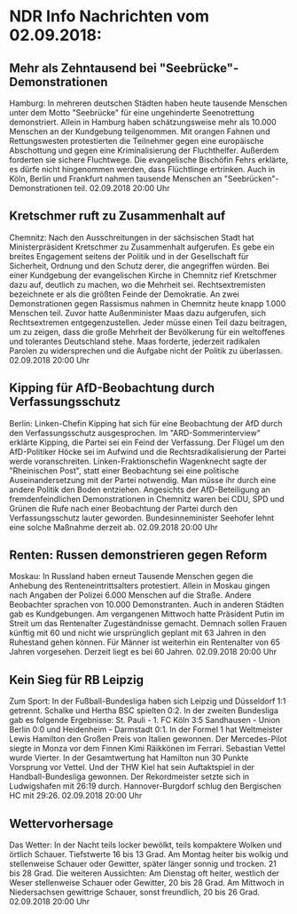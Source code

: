# NDR Info Nachrichten vom 02.09.2018:


## Mehr als Zehntausend bei "Seebrücke"-Demonstrationen
Hamburg: In mehreren deutschen Städten haben heute tausende Menschen unter dem Motto "Seebrücke" für eine ungehinderte Seenotrettung demonstriert. Allein in Hamburg haben schätzungsweise mehr als 10.000 Menschen an der Kundgebung teilgenommen. Mit orangen Fahnen und Rettungswesten protestierten die Teilnehmer gegen eine europäische Abschottung und gegen eine Kriminalisierung der Fluchthelfer. Außerdem forderten sie sichere Fluchtwege. Die evangelische Bischöfin Fehrs erklärte, es dürfe nicht hingenommen werden, dass Flüchtlinge ertrinken. Auch in Köln, Berlin und Frankfurt nahmen tausende Menschen an "Seebrücken"-Demonstrationen teil. 02.09.2018 20:00 Uhr 

## Kretschmer ruft zu Zusammenhalt auf
Chemnitz: Nach den Ausschreitungen in der sächsischen Stadt hat Ministerpräsident Kretschmer zu Zusammenhalt aufgerufen. Es gebe ein breites Engagement seitens der Politik und in der Gesellschaft für Sicherheit, Ordnung und den Schutz derer, die angegriffen würden. Bei einer Kundgebung der evangelischen Kirche in Chemnitz rief Kretschmer dazu auf, deutlich zu machen, wo die Mehrheit sei. Rechtsextremisten bezeichnete er als die größten Feinde der Demokratie. An zwei Demonstrationen gegen Rassismus nahmen in Chemnitz heute knapp 1.000 Menschen teil. Zuvor hatte Außenminister Maas dazu aufgerufen, sich Rechtsextremen entgegenzustellen. Jeder müsse einen Teil dazu beitragen, um zu zeigen, dass die große Mehrheit der Bevölkerung für ein weltoffenes und tolerantes Deutschland stehe. Maas forderte, jederzeit radikalen Parolen zu widersprechen und die Aufgabe nicht der Politik zu überlassen. 02.09.2018 20:00 Uhr 

## Kipping für AfD-Beobachtung durch Verfassungsschutz
Berlin: Linken-Chefin Kipping hat sich für eine Beobachtung der AfD durch den Verfassungsschutz ausgesprochen. Im "ARD-Sommerinterview" erklärte Kipping, die Partei sei ein Feind der Verfassung. Der Flügel um den AfD-Politiker Höcke sei im Aufwind und die Rechtsradikalisierung der Partei werde voranschreiten. Linken-Fraktionschefin Wagenknecht sagte der "Rheinischen Post", statt einer Beobachtung sei eine politische Auseinandersetzung mit der Partei notwendig. Man müsse ihr durch eine andere Politik den Boden entziehen. Angesichts der AfD-Beteiligung an fremdenfeindlichen Demonstrationen in Chemnitz waren bei CDU, SPD und Grünen die Rufe nach einer Beobachtung der Partei durch den Verfassungsschutz lauter geworden. Bundesinneminister Seehofer lehnt eine solche Maßnahme derzeit ab. 02.09.2018 20:00 Uhr 

## Renten: Russen demonstrieren gegen Reform
Moskau: In Russland haben erneut Tausende Menschen gegen die Anhebung des Renteneintrittsalters protestiert. Allein in Moskau gingen nach Angaben der Polizei 6.000 Menschen auf die Straße. Andere Beobachter sprachen von 10.000 Demonstranten. Auch in anderen Städten gab es Kundgebungen. Am vergangenen Mittwoch hatte Präsident Putin im Streit um das Rentenalter Zugeständnisse gemacht. Demnach sollen Frauen künftig mit 60 und nicht wie ursprünglich geplant mit 63 Jahren in den Ruhestand gehen können. Für Männer ist weiterhin ein Rentenalter von 65 Jahren vorgesehen. Derzeit liegt es bei 60 Jahren. 02.09.2018 20:00 Uhr 

## Kein Sieg für RB Leipzig
Zum Sport: In der Fußball-Bundesliga haben sich Leipzig und Düsseldorf 1:1 getrennt. Schalke und Hertha BSC spielten 0:2. In der zweiten Bundesliga gab es folgende Ergebnisse: St. Pauli - 1. FC Köln 3:5
Sandhausen - Union Berlin    0:0
und Heidenheim - Darmstadt 0:1. In der Formel 1 hat Weltmeister Lewis Hamilton den Großen Preis von Italien gewonnen. Der Mercedes-Pilot siegte in Monza vor dem Finnen Kimi Räikkönen im Ferrari. Sebastian Vettel wurde Vierter. In der Gesamtwertung hat Hamilton nun 30 Punkte Vorsprung vor Vettel. Und der THW Kiel hat sein Auftaktspiel in der Handball-Bundesliga gewonnen. Der Rekordmeister setzte sich in Ludwigshafen mit 26:19 durch. Hannover-Burgdorf schlug den Bergischen HC mit 29:26. 02.09.2018 20:00 Uhr 

## Wettervorhersage
Das Wetter: In der Nacht teils locker bewölkt, teils kompaktere Wolken und örtlich Schauer. Tiefstwerte 16 bis 13 Grad. Am Montag heiter bis wolkig und stellenweise Schauer oder Gewitter, später länger sonnig und trocken. 21 bis 28 Grad. Die weiteren Aussichten: Am Dienstag oft heiter, westlich der Weser stellenweise Schauer oder Gewitter, 20 bis 28 Grad. Am Mittwoch in Niedersachsen gewittrige Schauer, sonst freundlich, 20 bis 26 Grad. 02.09.2018 20:00 Uhr 
